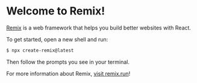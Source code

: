 # Welcome to Remix!

[Remix](https://remix.run) is a web framework that helps you build better
websites with React.

To get started, open a new shell and run:

```sh
$ npx create-remix@latest
```

Then follow the prompts you see in your terminal.

For more information about Remix, [visit remix.run](https://remix.run)!

